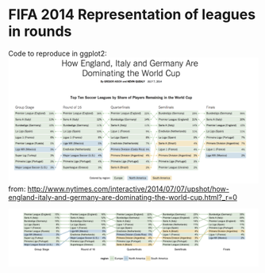 # FIFA 2014 Representation of leagues in rounds

Code to reproduce in ggplot2: 
![rank table](orig.png?raw=true)
from: http://www.nytimes.com/interactive/2014/07/07/upshot/how-england-italy-and-germany-are-dominating-the-world-cup.html?_r=0

![reproduction of rank table](league-ranks.png?raw=true)